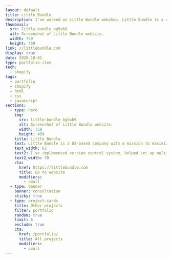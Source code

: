 ```yaml
---
layout: default
title: Little Bundle
description: I've worked on Little Bundle webshop. Little Bundle is a company with a mission to maximize children's' health by making high-quality formula easily accessible.
thumbnail:
  src: little-bundle_bg5oh9
  alt: Screenshot of Little Bundle website.
  width: 759
  height: 459
link: //littlebundle.com
display: true
date: 2020-10-01
type: portfolio-item
tech:
  - shopify
tags:
  - portfolio
  - shopify
  - html
  - css
  - javascript
sections:
  - type: hero
    img:
      src: little-bundle_bg5oh9
      alt: Screenshot of Little Bundle website.
      width: 759
      height: 459
    title: Little Bundle
    text: Little Bundle is a US-based company with a mission to maximize children's' health by making high-quality formula easily accessible, from the moment you’re ready to transition from or supplement breastfeeding.
    text_width: 62
    text2: I've implemented version control system, helped set up multiple instances for easier code delivery using Theme Kit, migrated content away from page builder, developed new Shopify features, and customized Shopify theme.
    text2_width: 70
    cta:
      href: https://littlebundle.com
      title: Go to website
      modifiers:
        - small
  - type: banner
    banner: consultation
    sticky: true
  - type: project-cards
    title: Other projects
    filter: portfolio
    random: true
    limit: 6
    exclude: true
    cta:
      href: /portfolio/
      title: All projects
      modifiers:
        - small
---
```


